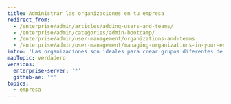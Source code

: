 ```yaml
---
title: Administrar las organizaciones en tu empresa
redirect_from:
  - /enterprise/admin/articles/adding-users-and-teams/
  - /enterprise/admin/categories/admin-bootcamp/
  - /enterprise/admin/user-management/organizations-and-teams
  - /enterprise/admin/user-management/managing-organizations-in-your-enterprise
intro: 'Las organizaciones son ideales para crear grupos diferentes de usuarios dentro de tu empresa, como divisiones o grupos trabajando en proyectos similares.  {% if currentVersion == "github-ae@latest" %}Los usuarios de otras organizaciones pueden acceder a los repositorios internos{% else %}públicos e internos{% endif %} que pertenezcan a una organización diferente, pero solo los miembros de la organización que hayan recibido acceso a los repositorios privados podrán acceder a ellos.'
mapTopic: verdadero
versions:
  enterprise-server: '*'
  github-ae: '*'
topics:
  - empresa
---
```


